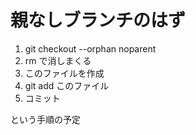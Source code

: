 親なしブランチのはず
====================

1. git checkout --orphan noparent
2. rm で消しまくる
3. このファイルを作成
4. git add このファイル
5. コミット

という手順の予定
